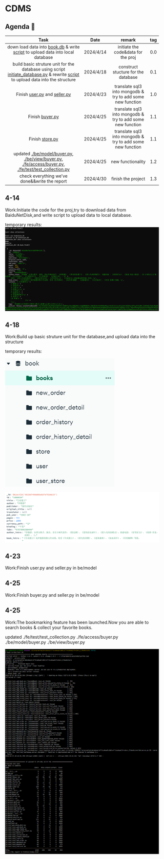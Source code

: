 # CDMS

## Agenda :calendar:
  
|  Task  |  Date  | remark | tag |
|  :-----: | :------: | :-----:| :-----:|
|  down load data into [book.db](https://github.com/kevinyao0901/CDMS/blob/main/AllStuRead/Project_1/bookstore/fe/data/book.db) & write [script](https://github.com/kevinyao0901/CDMS/blob/main/AllStuRead/Project_1/bookstore/script/uoload_data.py) to upload data into local database|2024/4/14  | initiate the code&data for the proj | 0.0 |
|  build basic struture unit for the database using script [initiate_database.py](https://github.com/kevinyao0901/CDMS/blob/main/AllStuRead/Project_1/bookstore/fe/script/initiate_database.py) & rewrite [script](https://github.com/kevinyao0901/CDMS/blob/main/AllStuRead/Project_1/bookstore/script/uoload_data.py) to upload data into the structure |2024/4/18  | construct stucture for the database | 0.1 |
| Finish [user.py](https://github.com/kevinyao0901/CDMS/blob/main/AllStuRead/Project_1/bookstore/be/model/user.py) and [seller.py](https://github.com/kevinyao0901/CDMS/blob/main/AllStuRead/Project_1/bookstore/be/model/seller.py) | 2024/4/23  | translate sql3 into mongodb & try to add some new function | 1.0 |
| Finish [buyer.py](https://github.com/kevinyao0901/CDMS/blob/main/AllStuRead/Project_1/bookstore/be/model/buyer.py) | 2024/4/25  | translate sql3 into mongodb & try to add some new function | 1.1 |
| Finish [store.py](https://github.com/kevinyao0901/CDMS/blob/main/AllStuRead/Project_1/bookstore/be/model/store.py) | 2024/4/25  | translate sql3 into mongodb & try to add some new function | 1.1 |
| updated [./be/model/buyer.py](https://github.com/kevinyao0901/CDMS/blob/main/AllStuRead/Project_1/bookstore/be/model/buyer.py), [./be/view/buyer.py](https://github.com/kevinyao0901/CDMS/blob/main/AllStuRead/Project_1/bookstore/be/view/buyer.py), [./fe/access/buyer.py](https://github.com/kevinyao0901/CDMS/blob/main/AllStuRead/Project_1/bookstore/fe/access/buyer.py), [./fe/test/test_collection.py](https://github.com/kevinyao0901/CDMS/blob/main/AllStuRead/Project_1/bookstore//fe/test/test_collection.py) | 2024/4/25  | new functionality | 1.2 |
| check everything we've done&&write the report | 2024/4/30  |finish the project| 1.3 |

## 4-14

Work:Initiate the code for the proj,try to download data from BaiduNetDisk,and write script to upload data to local database.

temporary results:
![error](./temp_result/4-14-1.png)

## 4-18

Work:Build up basic struture unit for the database,and upload data into the structure

temporary results:

![error](./temp_result/4-18-1.png)

![error](./temp_result/4-18-2.png)

## 4-23

Work:Finish user.py and seller.py in be/model

## 4-25

Work:Finish buyer.py and seller.py in be/model

## 4-25

Work:The bookmarking feature has been launched.Now you are able to search books & collect your favorite books. 

updated ./fe/test/test_collection.py  ./fe/access/buyer.py ./be/model/buyer.py ./be/view/buyer.py

![error](./temp_result/4-25-1.png)
